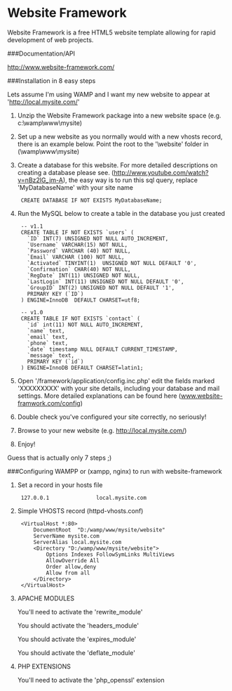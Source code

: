 Website Framework
===================

Website Framework is a free HTML5 website template allowing for rapid development of web projects.



###Documentation/API

http://www.website-framework.com/




###Installation in 8 easy steps

Lets assume I'm using WAMP and I want my new website to appear at 'http://local.mysite.com/'


1. Unzip the Website Framework package into a new website space (e.g. c:\wamp\www\mysite)

2. Set up a new website as you normally would with a new vhosts record, there is an example below. Point the root to the '\website\' folder in (\wamp\www\mysite)

3. Create a database for this website. For more detailed descriptions on creating a database please see. (http://www.youtube.com/watch?v=nBz2lG_jm-A), the easy way is to run this sql query, replace 'MyDatabaseName' with your site name

		CREATE DATABASE IF NOT EXISTS MyDatabaseName;


4. Run the MySQL below to create a table in the database you just created 


		-- v1.1
		CREATE TABLE IF NOT EXISTS `users` (
		  `ID` INT(7) UNSIGNED NOT NULL AUTO_INCREMENT,
		  `Username` VARCHAR(15) NOT NULL,
		  `Password` VARCHAR (40) NOT NULL,
		  `Email` VARCHAR (100) NOT NULL,
		  `Activated` TINYINT(1)  UNSIGNED NOT NULL DEFAULT '0',
		  `Confirmation` CHAR(40) NOT NULL,
		  `RegDate` INT(11) UNSIGNED NOT NULL,
		  `LastLogin` INT(11) UNSIGNED NOT NULL DEFAULT '0',
		  `GroupID` INT(2) UNSIGNED NOT NULL DEFAULT '1',
		  PRIMARY KEY (`ID`)
		) ENGINE=InnoDB  DEFAULT CHARSET=utf8;

		-- v1.0
		CREATE TABLE IF NOT EXISTS `contact` (
		  `id` int(11) NOT NULL AUTO_INCREMENT,
		  `name` text,
		  `email` text,
		  `phone` text,
		  `date` timestamp NULL DEFAULT CURRENT_TIMESTAMP,
		  `message` text,
		  PRIMARY KEY (`id`)		
		) ENGINE=InnoDB DEFAULT CHARSET=latin1;


5. Open '/framework/application/config.inc.php' edit the fields marked 'XXXXXXXXX' with your site details, including your database and mail settings. More detailed explanations can be found here (www.website-framwork.com/config) 

6. Double check you've configured your site correctly, no seriously!  

7. Browse to your new website (e.g. http://local.mysite.com/)

8. Enjoy!


Guess that is actually only 7 steps ;)





###Configuring WAMPP or (xampp, nginx) to run with website-framework 


1. Set a record in your hosts file

		127.0.0.1 				local.mysite.com


2. Simple VHOSTS record (httpd-vhosts.conf)

		<VirtualHost *:80>
			DocumentRoot  "D:/wamp/www/mysite/website"
			ServerName mysite.com
			ServerAlias local.mysite.com
			<Directory "D:/wamp/www/mysite/website">
				Options Indexes FollowSymLinks MultiViews
				AllowOverride All
				Order allow,deny
				Allow from all
			</Directory>
		</VirtualHost>


3. APACHE MODULES
	
	You'll need to activate the 'rewrite_module'


	You should activate the 'headers_module'

	You should activate the 'expires_module'

	You should activate the 'deflate_module'



4. PHP EXTENSIONS

	You'll need to activate the 'php_openssl' extension





